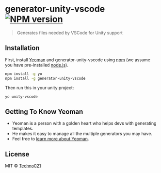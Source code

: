 # generator-unity-vscode [![NPM version][npm-image]][npm-url]
> Generates files needed by VSCode for Unity support

## Installation

First, install [Yeoman](http://yeoman.io) and generator-unity-vscode using [npm](https://www.npmjs.com/) (we assume you have pre-installed [node.js](https://nodejs.org/)).

```bash
npm install -g yo
npm install -g generator-unity-vscode
```

Then run this in your unity project:

```bash
yo unity-vscode
```

## Getting To Know Yeoman
 * Yeoman is a person with a golden heart who helps devs with generating templates.
 * He makes it easy to manage all the multiple generators you may have.
 * Feel free to [learn more about Yeoman](http://yeoman.io/).

## License

MIT © [Techno021]()


[npm-image]: https://badge.fury.io/js/generator-unity-vscode.svg
[npm-url]: https://npmjs.org/package/generator-unity-vscode
